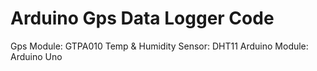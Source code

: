 Arduino Gps Data Logger Code
=======

Gps Module: GTPA010
Temp & Humidity Sensor: DHT11
Arduino Module: Arduino Uno


